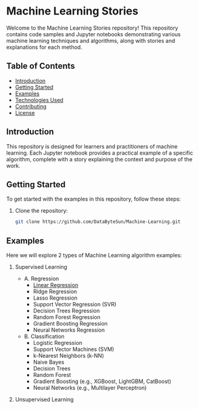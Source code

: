 # Machine Learning Stories

Welcome to the Machine Learning Stories repository! This repository contains code samples and Jupyter notebooks demonstrating various machine learning techniques and algorithms, along with stories and explanations for each method.

## Table of Contents

- [Introduction](#introduction)
- [Getting Started](#getting-started)
- [Examples](#examples)
- [Technologies Used](#technologies-used)
- [Contributing](#contributing)
- [License](#license)

## Introduction

This repository is designed for learners and practitioners of machine learning. Each Jupyter notebook provides a practical example of a specific algorithm, complete with a story explaining the context and purpose of the work.

## Getting Started

To get started with the examples in this repository, follow these steps:

1. Clone the repository:
   ```bash
   git clone https://github.com/DataByteSun/Machine-Learning.git

## Examples
Here we will explore 2 types of Machine Learning algorithm examples:
1. Supervised Learning
   - A. Regression
      - [Linear Regression](Notebooks/Linear_regression.ipynb)
      - Ridge Regression
      - Lasso Regression
      - Support Vector Regression (SVR)
      - Decision Trees Regression
      - Random Forest Regression
      - Gradient Boosting Regression
      - Neural Networks Regression
   - B. Classification
      - Logistic Regression
      - Support Vector Machines (SVM)
      - k-Nearest Neighbors (k-NN)
      - Naive Bayes
      - Decision Trees
      - Random Forest
      - Gradient Boosting (e.g., XGBoost, LightGBM, CatBoost)
      - Neural Networks (e.g., Multilayer Perceptron)

2. Unsupervised Learning
   
